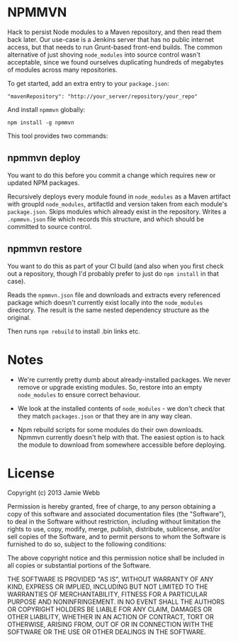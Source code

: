 NPMMVN
======

Hack to persist Node modules to a Maven repository, and then read them back
later. Our use-case is a Jenkins server that has no public internet access, but
that needs to run Grunt-based front-end builds. The common alternative of just
shoving `node_modules` into source control wasn't acceptable, since we found
ourselves duplicating hundreds of megabytes of modules across many
repositories.

To get started, add an extra entry to your `package.json`:

    "mavenRepository": "http://your_server/repository/your_repo"

And install `npmmvn` globally:

    npm install -g npmmvn

This tool provides two commands:

npmmvn deploy
-------------

You want to do this before you commit a change which requires new or updated
NPM packages.

Recursively deploys every module found in `node_modules` as a Maven artifact
with groupId `node_modules`, artifactId and version taken from each module's
`package.json`. Skips modules which already exist in the repository. Writes a
`.npmmvn.json` file which records this structure, and which should be committed
to source control.

npmmvn restore
--------------

You want to do this as part of your CI build (and also when you first check out
a repository, though I'd probably prefer to just do `npm install` in that
case).

Reads the `npmmvn.json` file and downloads and extracts every referenced
package which doesn't currently exist locally into the `node_modules`
directory. The result is the same nested dependency structure as the original.

Then runs `npm rebuild` to install .bin links etc.

Notes
=====

* We're currently pretty dumb about already-installed packages. We never remove
or upgrade existing modules. So, restore into an empty `node_modules` to
ensure correct behaviour.

* We look at the installed contents of `node_modules` - we don't check that
they match `packages.json` or that they are in any way clean. 

* Npm rebuild scripts for some modules do their own downloads. Npmmvn currently
doesn't help with that. The easiest option is to hack the module to download
from somewhere accessible before deploying.

License
=======

Copyright (c) 2013 Jamie Webb

Permission is hereby granted, free of charge, to any person obtaining a copy
of this software and associated documentation files (the "Software"), to deal
in the Software without restriction, including without limitation the rights
to use, copy, modify, merge, publish, distribute, sublicense, and/or sell
copies of the Software, and to permit persons to whom the Software is
furnished to do so, subject to the following conditions:

The above copyright notice and this permission notice shall be included in
all copies or substantial portions of the Software.

THE SOFTWARE IS PROVIDED "AS IS", WITHOUT WARRANTY OF ANY KIND, EXPRESS OR
IMPLIED, INCLUDING BUT NOT LIMITED TO THE WARRANTIES OF MERCHANTABILITY,
FITNESS FOR A PARTICULAR PURPOSE AND NONINFRINGEMENT. IN NO EVENT SHALL THE
AUTHORS OR COPYRIGHT HOLDERS BE LIABLE FOR ANY CLAIM, DAMAGES OR OTHER
LIABILITY, WHETHER IN AN ACTION OF CONTRACT, TORT OR OTHERWISE, ARISING FROM,
OUT OF OR IN CONNECTION WITH THE SOFTWARE OR THE USE OR OTHER DEALINGS IN
THE SOFTWARE.
